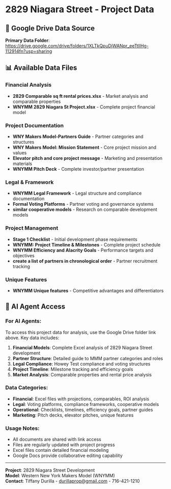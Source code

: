 # 2829 Niagara Street - Project Data

## 🔗 Google Drive Data Source
**Primary Data Folder**: https://drive.google.com/drive/folders/1XLTkQpuDjWANpr_eeTtlIHg-112914fn?usp=sharing

## 📊 Available Data Files

### Financial Analysis
- **2829 Comparable sq ft rental prices.xlsx** - Market analysis and comparable properties
- **WNYMM 2829 Niagara St Project.xlsx** - Complete project financial model

### Project Documentation
- **WNY Makers Model-Partners Guide** - Partner categories and structures
- **WNY Makers Model: Mission Statement** - Core project mission and values
- **Elevator pitch and core project message** - Marketing and presentation materials
- **WNYMM Pitch Deck** - Complete investor/partner presentation

### Legal & Framework
- **WNYMM Legal Framework** - Legal structure and compliance documentation
- **Formal Voting Platforms** - Partner voting and governance systems
- **similar cooperative models** - Research on comparable development models

### Project Management
- **Stage 1 Checklist** - Initial development phase requirements
- **WNYMM: Project Timeline & Milestones** - Complete project schedule
- **WNYMM Efficiency and Alacrity Goals** - Performance targets and objectives
- **create a list of partners in chronological order** - Partner recruitment tracking

### Unique Features
- **WNYMM Unique features** - Competitive advantages and differentiators

## 🤖 AI Agent Access

### For AI Agents:
To access this project data for analysis, use the Google Drive folder link above. Key data includes:

1. **Financial Models**: Complete Excel analysis of 2829 Niagara Street development
2. **Partner Structure**: Detailed guide to MMM partner categories and roles  
3. **Legal Compliance**: Howey Test compliance and voting structures
4. **Project Timeline**: Milestone tracking and efficiency goals
5. **Market Analysis**: Comparable properties and rental price analysis

### Data Categories:
- **Financial**: Excel files with projections, comparables, ROI analysis
- **Legal**: Voting platforms, compliance frameworks, cooperative models
- **Operational**: Checklists, timelines, efficiency goals, partner guides
- **Marketing**: Pitch decks, elevator pitches, unique features

### Usage Notes:
- All documents are shared with link access
- Files are regularly updated with project progress
- Excel files contain detailed financial modeling
- Google Docs provide collaborative editing capability

---

**Project**: 2829 Niagara Street Development  
**Model**: Western New York Makers Model (WNYMM)  
**Contact**: Tiffany Durilla - durillaprop@gmail.com - 716-421-1210